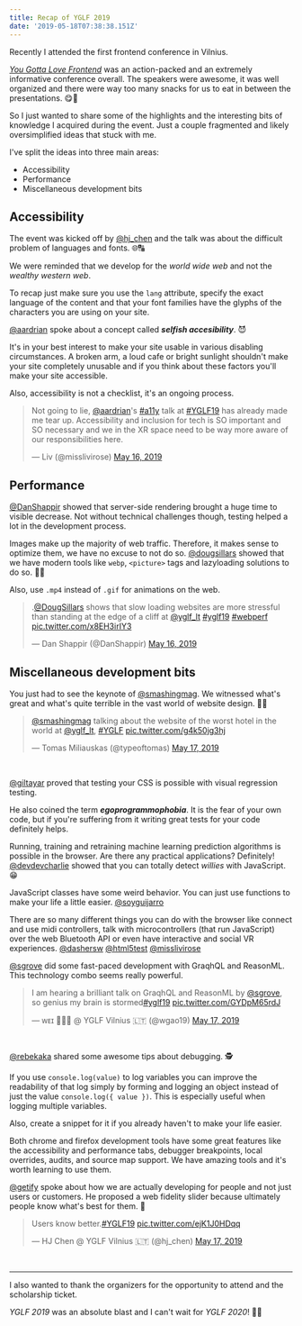```yaml
---
title: Recap of YGLF 2019
date: '2019-05-18T07:38:38.151Z'
---
```


Recently I attended the first frontend conference in Vilnius.

[_You Gotta Love Frontend_](https://lithuania.yglfconf.com/) was an action-packed and an extremely informative conference overall. The speakers were awesome, it was well organized and there were way too many snacks for us to eat in between the presentations. 😋🍩

So I just wanted to share some of the highlights and the interesting bits of knowledge I acquired during the event. Just a couple fragmented and likely oversimplified ideas that stuck with me.

I've split the ideas into three main areas:

- Accessibility
- Performance
- Miscellaneous development bits

## Accessibility

The event was kicked off by [@hj_chen](https://twitter.com/hj_chen) and the talk was about the difficult problem of languages and fonts. 🌐🔠

We were reminded that we develop for the _world wide web_ and not the _wealthy western web_.

To recap just make sure you use the `lang` attribute, specify the exact language of the content and that your font families have the glyphs of the characters you are using on your site.

[@aardrian](https://twitter.com/aardrian) spoke about a concept called **_selfish accesibility_**. 😈

It's in your best interest to make your site usable in various disabling circumstances. A broken arm, a loud cafe or bright sunlight shouldn't make your site completely unusable and if you think about these factors you'll make your site accessible.

Also, accessibility is not a checklist, it's an ongoing process.

<blockquote class="twitter-tweet" data-lang="en"><p lang="en" dir="ltr">Not going to lie, <a href="https://twitter.com/aardrian?ref_src=twsrc%5Etfw">@aardrian</a>&#39;s <a href="https://twitter.com/hashtag/a11y?src=hash&amp;ref_src=twsrc%5Etfw">#a11y</a> talk at <a href="https://twitter.com/hashtag/YGLF19?src=hash&amp;ref_src=twsrc%5Etfw">#YGLF19</a> has already made me tear up. Accessibility and inclusion for tech is SO important and SO necessary and we in the XR space need to be way more aware of our responsibilities here.</p>&mdash; Liv (@misslivirose) <a href="https://twitter.com/misslivirose/status/1128983703143768065?ref_src=twsrc%5Etfw">May 16, 2019</a></blockquote>

## Performance

[@DanShappir](https://twitter.com/DanShappir) showed that server-side rendering brought a huge time to visible decrease. Not without technical challenges though, testing helped a lot in the development process.

Images make up the majority of web traffic. Therefore, it makes sense to optimize them, we have no excuse to not do so. [@dougsillars](https://twitter.com/dougsillars) showed that we have modern tools like `webp`, `<picture>` tags and lazyloading solutions to do so. 👨‍💻

Also, use `.mp4` instead of `.gif` for animations on the web.

<blockquote class="twitter-tweet" data-lang="en"><p lang="en" dir="ltr">.<a href="https://twitter.com/dougsillars?ref_src=twsrc%5Etfw">@DougSillars</a> shows that slow loading websites are more stressful than standing at the edge of a cliff at <a href="https://twitter.com/yglf_lt?ref_src=twsrc%5Etfw">@yglf_lt</a> <a href="https://twitter.com/hashtag/yglf19?src=hash&amp;ref_src=twsrc%5Etfw">#yglf19</a> <a href="https://twitter.com/hashtag/webperf?src=hash&amp;ref_src=twsrc%5Etfw">#webperf</a> <a href="https://t.co/x8EH3irIY3">pic.twitter.com/x8EH3irIY3</a></p>&mdash; Dan Shappir (@DanShappir) <a href="https://twitter.com/DanShappir/status/1128998591060697088?ref_src=twsrc%5Etfw">May 16, 2019</a></blockquote>

## Miscellaneous development bits

You just had to see the keynote of [@smashingmag](https://twitter.com/smashingmag). We witnessed what's great and what's quite terrible in the vast world of website design. 🧙‍😲

<blockquote class="twitter-tweet" data-lang="en"><p lang="en" dir="ltr"><a href="https://twitter.com/smashingmag?ref_src=twsrc%5Etfw">@smashingmag</a> talking about the website of the worst hotel in the world at <a href="https://twitter.com/yglf_lt?ref_src=twsrc%5Etfw">@yglf_lt</a>, <a href="https://twitter.com/hashtag/YGLF?src=hash&amp;ref_src=twsrc%5Etfw">#YGLF</a> <a href="https://t.co/g4k50jg3hj">pic.twitter.com/g4k50jg3hj</a></p>&mdash; Tomas Miliauskas (@typeoftomas) <a href="https://twitter.com/typeoftomas/status/1129286705914306560?ref_src=twsrc%5Etfw">May 17, 2019</a></blockquote></br>

[@giltayar](https://twitter.com/giltayar) proved that testing your CSS is possible with visual regression testing.

He also coined the term **_egoprogrammophobia_**. It is the fear of your own code, but if you're suffering from it writing great tests for your code definitely helps.

Running, training and retraining machine learning prediction algorithms is possible in the browser. Are there any practical applications? Definitely! [@devdevcharlie](https://twitter.com/devdevcharlie) showed that you can totally detect _willies_ with JavaScript. 😁

JavaScript classes have some weird behavior. You can just use functions to make your life a little easier. [@soyguijarro](https://twitter.com/soyguijarro)

There are so many different things you can do with the browser like connect and use midi controllers, talk with microcontrollers (that run JavaScript) over the web Bluetooth API or even have interactive and social VR experiences. [@dashersw](https://twitter.com/dashersw) [@html5test](https://twitter.com/html5test) [@misslivirose](https://twitter.com/misslivirose)

[@sgrove](https://twitter.com/sgrove) did some fast-paced development with GraqhQL and ReasonML. This technology combo seems really powerful.

<blockquote class="twitter-tweet" data-lang="en"><p lang="en" dir="ltr">I am hearing a brilliant talk on GraqhQL and ReasonML by <a href="https://twitter.com/sgrove?ref_src=twsrc%5Etfw">@sgrove</a>, so genius my brain is stormed<a href="https://twitter.com/hashtag/yglf19?src=hash&amp;ref_src=twsrc%5Etfw">#yglf19</a> <a href="https://t.co/GYDpM65rdJ">pic.twitter.com/GYDpM65rdJ</a></p>&mdash; ᴡᴇɪ 👩🏻‍🌾 @ YGLF Vilnius 🇱🇹 (@wgao19) <a href="https://twitter.com/wgao19/status/1129323922531540993?ref_src=twsrc%5Etfw">May 17, 2019</a></blockquote></br>

[@rebekaka](https://twitter.com/rebekaka) shared some awesome tips about debugging. 🕵️‍

If you use `console.log(value)` to log variables you can improve the readability of that log simply by forming and logging an object instead of just the value `console.log({ value })`. This is especially useful when logging multiple variables.

Also, create a snippet for it if you already haven't to make your life easier.

Both chrome and firefox development tools have some great features like the accessibility and performance tabs, debugger breakpoints, local overrides, audits, and source map support. We have amazing tools and it's worth learning to use them.

[@getify](https://twitter.com/getify) spoke about how we are actually developing for people and not just users or customers. He proposed a web fidelity slider because ultimately people know what's best for them. 🤔

<blockquote class="twitter-tweet" data-conversation="none" data-lang="en"><p lang="en" dir="ltr">Users know better.<a href="https://twitter.com/hashtag/YGLF19?src=hash&amp;ref_src=twsrc%5Etfw">#YGLF19</a> <a href="https://t.co/ejK1J0HDqq">pic.twitter.com/ejK1J0HDqq</a></p>&mdash; HJ Chen @ YGLF Vilnius 🇱🇹 (@hj_chen) <a href="https://twitter.com/hj_chen/status/1129407466427572224?ref_src=twsrc%5Etfw">May 17, 2019</a></blockquote></br>

---

I also wanted to thank the organizers for the opportunity to attend and the scholarship ticket.

_YGLF 2019_ was an absolute blast and I can't wait for _YGLF 2020_! 🎉🎉

